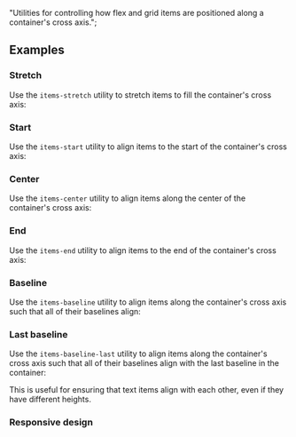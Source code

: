 "Utilities for controlling how flex and grid items are positioned along a container's cross axis.";

## Examples

### Stretch

Use the `items-stretch` utility to stretch items to fill the container's cross axis:

### Start

Use the `items-start` utility to align items to the start of the container's cross axis:

### Center

Use the `items-center` utility to align items along the center of the container's cross axis:

### End

Use the `items-end` utility to align items to the end of the container's cross axis:

### Baseline

Use the `items-baseline` utility to align items along the container's cross axis such that all of their baselines align:

### Last baseline

Use the `items-baseline-last` utility to align items along the container's cross axis such that all of their baselines align with the last baseline in the container:

This is useful for ensuring that text items align with each other, even if they have different heights.

### Responsive design